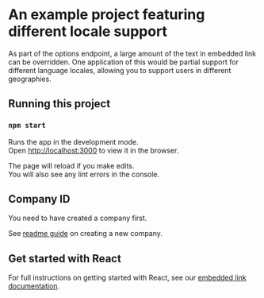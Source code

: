 # An example project featuring different locale support

As part of the options endpoint, a large amount of the text in embedded link can be overridden. One application of this would be partial support for different language locales, allowing you to support users in different geographies.

## Running this project

### `npm start`

Runs the app in the development mode.\
Open [http://localhost:3000](http://localhost:3000) to view it in the browser.

The page will reload if you make edits.\
You will also see any lint errors in the console.

## Company ID

You need to have created a company first. 

See <a href="https://github.com/codatio/sdk-link/tree/main#create-a-new-company" target="_blank">readme guide</a> on creating a new company.

## Get started with React

For full instructions on getting started with React, see our [embedded link documentation](https://docs.codat.io/auth-flow/authorize-embedded-link).